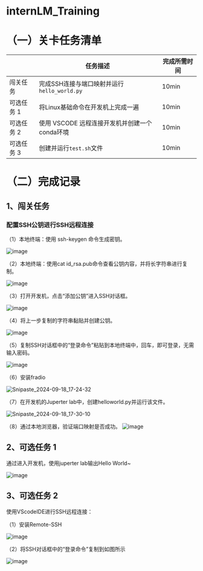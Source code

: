 # internLM_Training
# （一）关卡任务清单

|            | 任务描述                                      | 完成所需时间 |
| ---------- | --------------------------------------------- | ------------ |
| 闯关任务   | 完成SSH连接与端口映射并运行`hello_world.py`   | 10min        |
| 可选任务 1 | 将Linux基础命令在开发机上完成一遍             | 10min        |
| 可选任务 2 | 使用 VSCODE 远程连接开发机并创建一个conda环境 | 10min        |
| 可选任务 3 | 创建并运行`test.sh`文件                       | 10min        |

# （二）完成记录
## 1、闯关任务
### 配置SSH公钥进行SSH远程连接

（1）本地终端：使用 ssh-keygen 命令生成密钥。

![image](https://github.com/user-attachments/assets/6dc4e09d-db6b-4572-b031-a24f2f897982)

（2）本地终端：使用cat id_rsa.pub命令查看公钥内容，并将长字符串进行复制。

![image](https://github.com/user-attachments/assets/0edea011-2975-4564-b29c-38cc5eada922)

（3）打开开发机，点击“添加公钥”进入SSH对话框。

![image](https://github.com/user-attachments/assets/3b8b4828-99f6-4779-a194-19a89f1f8269)

（4）将上一步复制的字符串黏贴并创建公钥。

![image](https://github.com/user-attachments/assets/1c45ad52-17e5-400c-92fc-e7b54d33da51)

（5）复制SSH对话框中的“登录命令”粘贴到本地终端中，回车，即可登录，无需输入密码。

![image](https://github.com/user-attachments/assets/60b02aa1-e421-4029-affd-c633c22a37c3)

（6）安装fradio

![Snipaste_2024-09-18_17-24-32](https://github.com/user-attachments/assets/7b50cdb7-e98e-4cc3-85e0-f4c5236d06d5)

（7）在开发机的Juperter lab中，创建helloworld.py并运行该文件。

![Snipaste_2024-09-18_17-30-10](https://github.com/user-attachments/assets/274b6d27-9d7a-4922-ba34-a83c9f41136b)

（8）通过本地浏览器，验证端口映射是否成功。
![image](https://github.com/user-attachments/assets/0d0eb489-73d7-43fc-8b39-ab6a6952b9ca)

## 2、可选任务 1
通过进入开发机，使用juperter lab输出Hello World~

![image](https://github.com/user-attachments/assets/ad11c846-4984-49f7-ae51-bce601e97739)

## 3、可选任务 2
使用VScodeIDE进行SSH远程连接：

（1）安装Remote-SSH

![image](https://github.com/user-attachments/assets/c8ac6b88-9256-41b5-92eb-3794659841a0)

（2）将SSH对话框中的“登录命令”复制到如图所示

![image](https://github.com/user-attachments/assets/94242545-f0ab-4b4d-872b-e26af1d8eaea)



